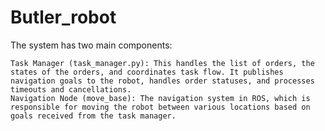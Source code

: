 # Butler_robot
The system has two main components:

    Task Manager (task_manager.py): This handles the list of orders, the states of the orders, and coordinates task flow. It publishes navigation goals to the robot, handles order statuses, and processes timeouts and cancellations.
    Navigation Node (move_base): The navigation system in ROS, which is responsible for moving the robot between various locations based on goals received from the task manager.
